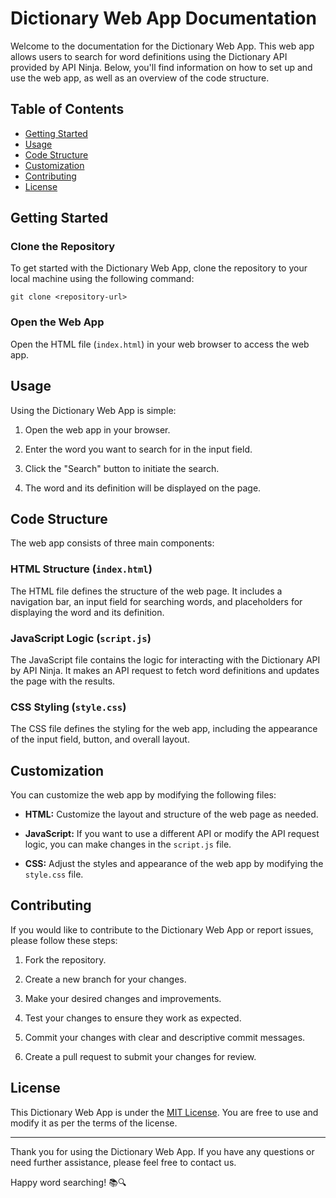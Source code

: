 # Dictionary Web App Documentation

Welcome to the documentation for the Dictionary Web App. This web app allows users to search for word definitions using the Dictionary API provided by API Ninja. Below, you'll find information on how to set up and use the web app, as well as an overview of the code structure.

## Table of Contents
- [Getting Started](#getting-started)
- [Usage](#usage)
- [Code Structure](#code-structure)
- [Customization](#customization)
- [Contributing](#contributing)
- [License](#license)

## Getting Started

### Clone the Repository
To get started with the Dictionary Web App, clone the repository to your local machine using the following command:

```
git clone <repository-url>
```

### Open the Web App
Open the HTML file (`index.html`) in your web browser to access the web app.

## Usage

Using the Dictionary Web App is simple:

1. Open the web app in your browser.

2. Enter the word you want to search for in the input field.

3. Click the "Search" button to initiate the search.

4. The word and its definition will be displayed on the page.

## Code Structure

The web app consists of three main components:

### HTML Structure (`index.html`)

The HTML file defines the structure of the web page. It includes a navigation bar, an input field for searching words, and placeholders for displaying the word and its definition.

### JavaScript Logic (`script.js`)

The JavaScript file contains the logic for interacting with the Dictionary API by API Ninja. It makes an API request to fetch word definitions and updates the page with the results.

### CSS Styling (`style.css`)

The CSS file defines the styling for the web app, including the appearance of the input field, button, and overall layout.

## Customization

You can customize the web app by modifying the following files:

- **HTML:** Customize the layout and structure of the web page as needed.

- **JavaScript:** If you want to use a different API or modify the API request logic, you can make changes in the `script.js` file.

- **CSS:** Adjust the styles and appearance of the web app by modifying the `style.css` file.

## Contributing

If you would like to contribute to the Dictionary Web App or report issues, please follow these steps:

1. Fork the repository.

2. Create a new branch for your changes.

3. Make your desired changes and improvements.

4. Test your changes to ensure they work as expected.

5. Commit your changes with clear and descriptive commit messages.

6. Create a pull request to submit your changes for review.

## License

This Dictionary Web App is under the [MIT License](LICENSE). You are free to use and modify it as per the terms of the license.

---

Thank you for using the Dictionary Web App. If you have any questions or need further assistance, please feel free to contact us.

Happy word searching! 📚🔍
